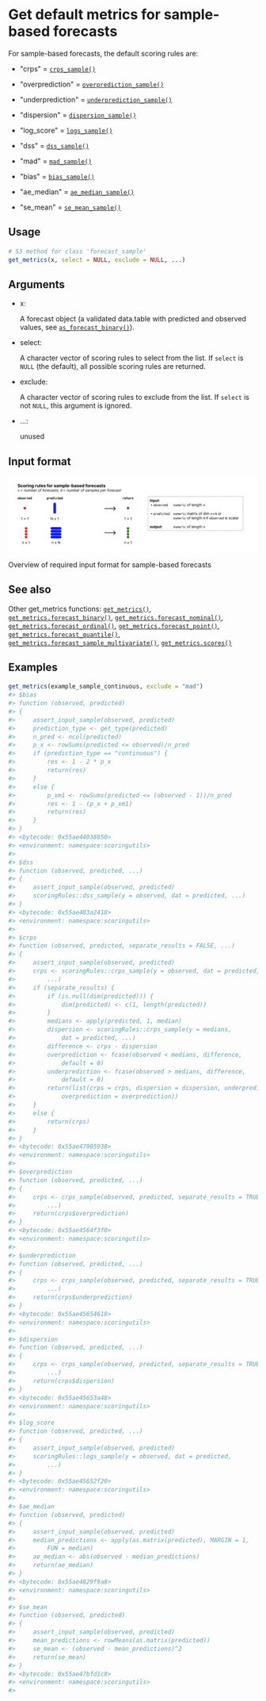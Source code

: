 # Get default metrics for sample-based forecasts

For sample-based forecasts, the default scoring rules are:

- "crps" =
  [`crps_sample()`](https://epiforecasts.io/scoringutils/dev/reference/crps_sample.md)

- "overprediction" =
  [`overprediction_sample()`](https://epiforecasts.io/scoringutils/dev/reference/crps_sample.md)

- "underprediction" =
  [`underprediction_sample()`](https://epiforecasts.io/scoringutils/dev/reference/crps_sample.md)

- "dispersion" =
  [`dispersion_sample()`](https://epiforecasts.io/scoringutils/dev/reference/crps_sample.md)

- "log_score" =
  [`logs_sample()`](https://epiforecasts.io/scoringutils/dev/reference/logs_sample.md)

- "dss" =
  [`dss_sample()`](https://epiforecasts.io/scoringutils/dev/reference/dss_sample.md)

- "mad" =
  [`mad_sample()`](https://epiforecasts.io/scoringutils/dev/reference/mad_sample.md)

- "bias" =
  [`bias_sample()`](https://epiforecasts.io/scoringutils/dev/reference/bias_sample.md)

- "ae_median" =
  [`ae_median_sample()`](https://epiforecasts.io/scoringutils/dev/reference/ae_median_sample.md)

- "se_mean" =
  [`se_mean_sample()`](https://epiforecasts.io/scoringutils/dev/reference/se_mean_sample.md)

## Usage

``` r
# S3 method for class 'forecast_sample'
get_metrics(x, select = NULL, exclude = NULL, ...)
```

## Arguments

- x:

  A forecast object (a validated data.table with predicted and observed
  values, see
  [`as_forecast_binary()`](https://epiforecasts.io/scoringutils/dev/reference/as_forecast_binary.md)).

- select:

  A character vector of scoring rules to select from the list. If
  `select` is `NULL` (the default), all possible scoring rules are
  returned.

- exclude:

  A character vector of scoring rules to exclude from the list. If
  `select` is not `NULL`, this argument is ignored.

- ...:

  unused

## Input format

![](figures/metrics-sample.png)

Overview of required input format for sample-based forecasts

## See also

Other get_metrics functions:
[`get_metrics()`](https://epiforecasts.io/scoringutils/dev/reference/get_metrics.md),
[`get_metrics.forecast_binary()`](https://epiforecasts.io/scoringutils/dev/reference/get_metrics.forecast_binary.md),
[`get_metrics.forecast_nominal()`](https://epiforecasts.io/scoringutils/dev/reference/get_metrics.forecast_nominal.md),
[`get_metrics.forecast_ordinal()`](https://epiforecasts.io/scoringutils/dev/reference/get_metrics.forecast_ordinal.md),
[`get_metrics.forecast_point()`](https://epiforecasts.io/scoringutils/dev/reference/get_metrics.forecast_point.md),
[`get_metrics.forecast_quantile()`](https://epiforecasts.io/scoringutils/dev/reference/get_metrics.forecast_quantile.md),
[`get_metrics.forecast_sample_multivariate()`](https://epiforecasts.io/scoringutils/dev/reference/get_metrics.forecast_sample_multivariate.md),
[`get_metrics.scores()`](https://epiforecasts.io/scoringutils/dev/reference/get_metrics.scores.md)

## Examples

``` r
get_metrics(example_sample_continuous, exclude = "mad")
#> $bias
#> function (observed, predicted) 
#> {
#>     assert_input_sample(observed, predicted)
#>     prediction_type <- get_type(predicted)
#>     n_pred <- ncol(predicted)
#>     p_x <- rowSums(predicted <= observed)/n_pred
#>     if (prediction_type == "continuous") {
#>         res <- 1 - 2 * p_x
#>         return(res)
#>     }
#>     else {
#>         p_xm1 <- rowSums(predicted <= (observed - 1))/n_pred
#>         res <- 1 - (p_x + p_xm1)
#>         return(res)
#>     }
#> }
#> <bytecode: 0x55ae44038850>
#> <environment: namespace:scoringutils>
#> 
#> $dss
#> function (observed, predicted, ...) 
#> {
#>     assert_input_sample(observed, predicted)
#>     scoringRules::dss_sample(y = observed, dat = predicted, ...)
#> }
#> <bytecode: 0x55ae483a2418>
#> <environment: namespace:scoringutils>
#> 
#> $crps
#> function (observed, predicted, separate_results = FALSE, ...) 
#> {
#>     assert_input_sample(observed, predicted)
#>     crps <- scoringRules::crps_sample(y = observed, dat = predicted, 
#>         ...)
#>     if (separate_results) {
#>         if (is.null(dim(predicted))) {
#>             dim(predicted) <- c(1, length(predicted))
#>         }
#>         medians <- apply(predicted, 1, median)
#>         dispersion <- scoringRules::crps_sample(y = medians, 
#>             dat = predicted, ...)
#>         difference <- crps - dispersion
#>         overprediction <- fcase(observed < medians, difference, 
#>             default = 0)
#>         underprediction <- fcase(observed > medians, difference, 
#>             default = 0)
#>         return(list(crps = crps, dispersion = dispersion, underprediction = underprediction, 
#>             overprediction = overprediction))
#>     }
#>     else {
#>         return(crps)
#>     }
#> }
#> <bytecode: 0x55ae47905938>
#> <environment: namespace:scoringutils>
#> 
#> $overprediction
#> function (observed, predicted, ...) 
#> {
#>     crps <- crps_sample(observed, predicted, separate_results = TRUE, 
#>         ...)
#>     return(crps$overprediction)
#> }
#> <bytecode: 0x55ae4564f3f0>
#> <environment: namespace:scoringutils>
#> 
#> $underprediction
#> function (observed, predicted, ...) 
#> {
#>     crps <- crps_sample(observed, predicted, separate_results = TRUE, 
#>         ...)
#>     return(crps$underprediction)
#> }
#> <bytecode: 0x55ae45654618>
#> <environment: namespace:scoringutils>
#> 
#> $dispersion
#> function (observed, predicted, ...) 
#> {
#>     crps <- crps_sample(observed, predicted, separate_results = TRUE, 
#>         ...)
#>     return(crps$dispersion)
#> }
#> <bytecode: 0x55ae45653a48>
#> <environment: namespace:scoringutils>
#> 
#> $log_score
#> function (observed, predicted, ...) 
#> {
#>     assert_input_sample(observed, predicted)
#>     scoringRules::logs_sample(y = observed, dat = predicted, 
#>         ...)
#> }
#> <bytecode: 0x55ae45652f20>
#> <environment: namespace:scoringutils>
#> 
#> $ae_median
#> function (observed, predicted) 
#> {
#>     assert_input_sample(observed, predicted)
#>     median_predictions <- apply(as.matrix(predicted), MARGIN = 1, 
#>         FUN = median)
#>     ae_median <- abs(observed - median_predictions)
#>     return(ae_median)
#> }
#> <bytecode: 0x55ae4829f9a8>
#> <environment: namespace:scoringutils>
#> 
#> $se_mean
#> function (observed, predicted) 
#> {
#>     assert_input_sample(observed, predicted)
#>     mean_predictions <- rowMeans(as.matrix(predicted))
#>     se_mean <- (observed - mean_predictions)^2
#>     return(se_mean)
#> }
#> <bytecode: 0x55ae47bfd1c8>
#> <environment: namespace:scoringutils>
#> 
```
